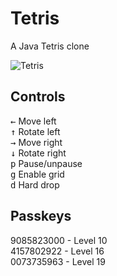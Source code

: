 Tetris
======

A Java Tetris clone

![Tetris](https://www.dropbox.com/s/j8bwd4uvbsgpx4q/tetris.png?dl=0)

## Controls
<kbd class='badmono'>←</kbd> Move left<br/>
<kbd class='badmono'>↑</kbd> Rotate left<br/>
<kbd class='badmono'>→</kbd> Move right<br/>
<kbd class='badmono'>↓</kbd> Rotate right<br/>
<kbd class='badmono'>p</kbd> Pause/unpause<br/>
<kbd class='badmono'>g</kbd> Enable grid<br/>
<kbd class='badmono'>d</kbd> Hard drop<br/>

## Passkeys
9085823000 - Level 10<br/>
4157802922 - Level 16<br/>
0073735963 - Level 19
